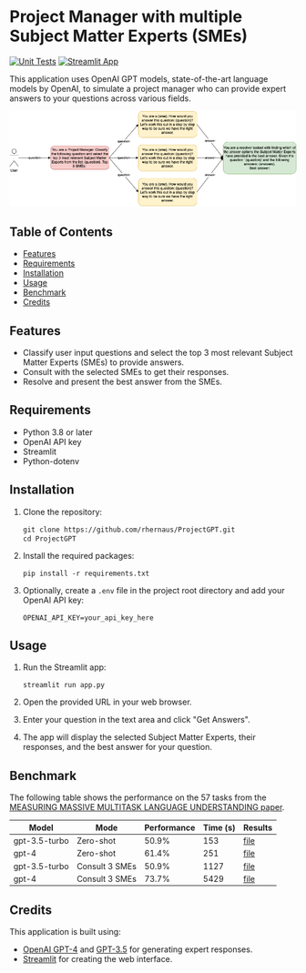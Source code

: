 # Project Manager with multiple Subject Matter Experts (SMEs)

[![Unit Tests](https://github.com/rhernaus/ProjectGPT/actions/workflows/unittests.yml/badge.svg)](https://github.com/rhernaus/ProjectGPT/actions/workflows/unittests.yml)
[![Streamlit App](https://static.streamlit.io/badges/streamlit_badge_black_white.svg)](https://rhernaus-projectgpt-app-s5m1hd.streamlit.app/)

This application uses OpenAI GPT models, state-of-the-art language models by OpenAI, to simulate a project manager who can provide expert answers to your questions across various fields.

![Architecture](architecture.png)

## Table of Contents

- [Features](#features)
- [Requirements](#requirements)
- [Installation](#installation)
- [Usage](#usage)
- [Benchmark](#Benchmark)
- [Credits](#credits)

## Features

- Classify user input questions and select the top 3 most relevant Subject Matter Experts (SMEs) to provide answers.
- Consult with the selected SMEs to get their responses.
- Resolve and present the best answer from the SMEs.

## Requirements

- Python 3.8 or later
- OpenAI API key
- Streamlit
- Python-dotenv

## Installation

1. Clone the repository:

   ```
   git clone https://github.com/rhernaus/ProjectGPT.git
   cd ProjectGPT
   ```

2. Install the required packages:

   ```
   pip install -r requirements.txt
   ```

3. Optionally, create a `.env` file in the project root directory and add your OpenAI API key:

   ```
   OPENAI_API_KEY=your_api_key_here
   ```

## Usage

1. Run the Streamlit app:

   ```
   streamlit run app.py
   ```

2. Open the provided URL in your web browser.

3. Enter your question in the text area and click "Get Answers".

4. The app will display the selected Subject Matter Experts, their responses, and the best answer for your question.

## Benchmark

The following table shows the performance on the 57 tasks from the [MEASURING MASSIVE MULTITASK LANGUAGE UNDERSTANDING paper](https://arxiv.org/abs/2009.03300).

| Model                    | Mode           | Performance | Time (s) | Results |
|--------------------------|----------------|-------------|----------|---------|
| gpt-3.5-turbo            | Zero-shot      | 50.9%       | 153      | [file](benchmark/performance_final_202305101112_gpt35turbo_direct.json) |
| gpt-4                    | Zero-shot      | 61.4%       | 251      | [file](benchmark/performance_final_202305101117_gpt4_direct.json) |
| gpt-3.5-turbo            | Consult 3 SMEs | 50.9%       | 1127     | [file](benchmark/performance_final_202305101429_gpt35turbo_consult.json) |
| gpt-4                    | Consult 3 SMEs | 73.7%       | 5429     | [file](benchmark/performance_final_202305101607_gpt4_consult.json) |

## Credits

This application is built using:

- [OpenAI GPT-4](https://beta.openai.com/docs/models/gpt-4) and [GPT-3.5](https://beta.openai.com/docs/models/gpt-3-5) for generating expert responses.
- [Streamlit](https://www.streamlit.io/) for creating the web interface.